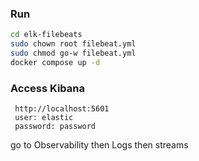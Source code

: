 ### Run

```bash
cd elk-filebeats
sudo chown root filebeat.yml
sudo chmod go-w filebeat.yml
docker compose up -d 

 ```

 ### Access Kibana
```
 http://localhost:5601
 user: elastic
 password: password
```

 go to Observability  then Logs then streams